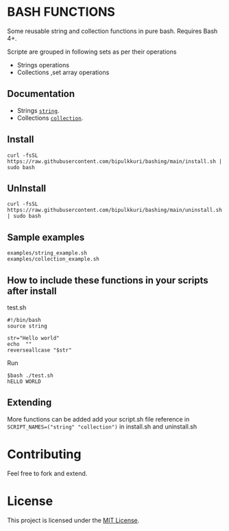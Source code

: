 # BASH FUNCTIONS 
 
Some reusable string and collection functions in pure bash. Requires Bash 4+.

Scripte are grouped in following sets as per their operations
- Strings operations
- Collections ,set array operations

## Documentation

- Strings [`string`](https://github.com/bipulkkuri/bashing/blob/main/string.sh#L7-L105).
- Collections [`collection`](https://github.com/bipulkkuri/bashing/blob/main/collection.sh#L7-L20).

## Install

```
curl -fsSL https://raw.githubusercontent.com/bipulkkuri/bashing/main/install.sh | sudo bash
```

## UnInstall

```
curl -fsSL https://raw.githubusercontent.com/bipulkkuri/bashing/main/uninstall.sh | sudo bash
```

## Sample examples 
```
examples/string_example.sh 
examples/collection_example.sh
```

## How to include these functions in your scripts after install

test.sh
```
#!/bin/bash
source string

str="Hello world"
echo  ""
reverseallcase "$str"
```

Run 
```
$bash ./test.sh 
hELLO WORLD

```

## Extending 

More functions can be added 
add your script.sh file reference in `SCRIPT_NAMES=("string" "collection")` in install.sh and uninstall.sh


# Contributing

Feel free to fork and extend.


# License
This project is licensed under the [MIT License][License].

[License]: ./LICENSE